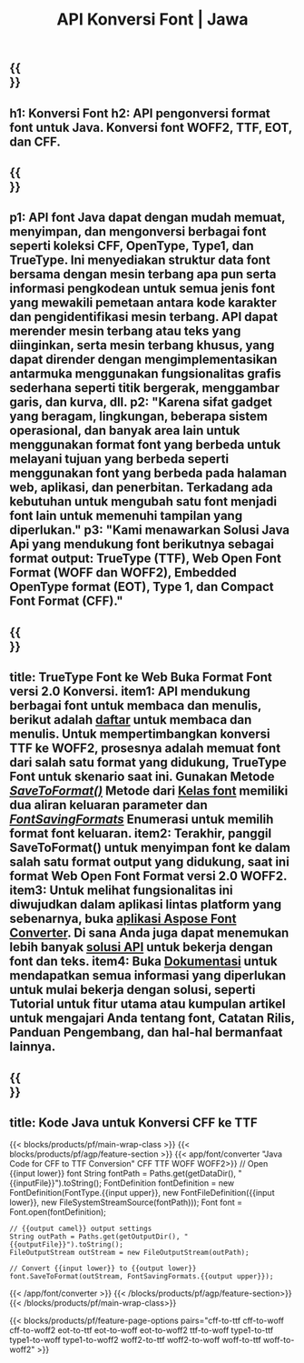 ﻿---
translation: true
template: /_templates/conversion-java.md
title: API Konversi Font | Jawa
url: /java/conversion/
description: Fungsionalitas Konversi File Font Java. Konversi font yang berbeda seperti CFF, EOT, WOFF, TTF, dan Type 1 dengan beberapa baris kode Java.
keywords: konversi font java, konversi font Java, font coverter java
family: font
platformtag: java
feature: conversion
---

{{<section banner>}}
---
h1: Konversi Font
h2: API pengonversi format font untuk Java. Konversi font WOFF2, TTF, EOT, dan CFF.
---

{{<section overview>}}
---
p1: API font Java dapat dengan mudah memuat, menyimpan, dan mengonversi berbagai font seperti koleksi CFF, OpenType, Type1, dan TrueType. Ini menyediakan struktur data font bersama dengan mesin terbang apa pun serta informasi pengkodean untuk semua jenis font yang mewakili pemetaan antara kode karakter dan pengidentifikasi mesin terbang. API dapat merender mesin terbang atau teks yang diinginkan, serta mesin terbang khusus, yang dapat dirender dengan mengimplementasikan antarmuka menggunakan fungsionalitas grafis sederhana seperti titik bergerak, menggambar garis, dan kurva, dll.
p2: "Karena sifat gadget yang beragam, lingkungan, beberapa sistem operasional, dan banyak area lain untuk menggunakan format font yang berbeda untuk melayani tujuan yang berbeda seperti menggunakan font yang berbeda pada halaman web, aplikasi, dan penerbitan. Terkadang ada kebutuhan untuk mengubah satu font menjadi font lain untuk memenuhi tampilan yang diperlukan."
p3: "Kami menawarkan Solusi Java Api yang mendukung font berikutnya sebagai format output: TrueType (TTF), Web Open Font Format (WOFF dan WOFF2), Embedded OpenType format (EOT), Type 1, dan Compact Font Format (CFF)."
---

{{<section feature1>}}
---
title: TrueType Font ke Web Buka Format Font versi 2.0 Konversi.
item1: API mendukung berbagai font untuk membaca dan menulis, berikut adalah [daftar](https://docs.aspose.com/font/java/convert/#formats-supported-for-reading-andor-writing) untuk membaca dan menulis. Untuk mempertimbangkan konversi TTF ke WOFF2, prosesnya adalah memuat font dari salah satu format yang didukung, TrueType Font untuk skenario saat ini. Gunakan Metode [*SaveToFormat()*](https://reference.aspose.com/font/java/com.aspose.font/Font#saveToFormat-java.io.OutputStream-com.aspose.font.FontSavingFormats-) Metode dari [Kelas font](https://reference.aspose.com/font/java/com.aspose.font/Font#save-java.lang.String-) memiliki dua aliran keluaran parameter dan [*FontSavingFormats*](https://reference.aspose.com/font/java/com.aspose.font/FontSavingFormats) Enumerasi untuk memilih format font keluaran.
item2: Terakhir, panggil SaveToFormat() untuk menyimpan font ke dalam salah satu format output yang didukung, saat ini format Web Open Font Format versi 2.0 WOFF2.
item3: Untuk melihat fungsionalitas ini diwujudkan dalam aplikasi lintas platform yang sebenarnya, buka [aplikasi Aspose Font Converter](https://products.aspose.app/font/conversion). Di sana Anda juga dapat menemukan lebih banyak [solusi API](https://products.aspose.app/font/applications) untuk bekerja dengan font dan teks.
item4: Buka [Dokumentasi](https://docs.aspose.com/font/net/) untuk mendapatkan semua informasi yang diperlukan untuk mulai bekerja dengan solusi, seperti Tutorial untuk fitur utama atau kumpulan artikel untuk mengajari Anda tentang font, Catatan Rilis, Panduan Pengembang, dan hal-hal bermanfaat lainnya.
---

{{<section codeexample>}}
---
title: Kode Java untuk Konversi CFF ke TTF
---

{{< blocks/products/pf/main-wrap-class >}}
{{< blocks/products/pf/agp/feature-section >}}
{{< app/font/converter "Java Code for CFF to TTF Conversion" CFF TTF WOFF WOFF2>}}
    // Open {{input lower}} font
    String fontPath = Paths.get(getDataDir(), "{{inputFile}}").toString();
    FontDefinition fontDefinition = new FontDefinition(FontType.{{input upper}}, new FontFileDefinition({{input lower}}, new FileSystemStreamSource(fontPath)));
    Font font = Font.open(fontDefinition);

    // {{output camel}} output settings
    String outPath = Paths.get(getOutputDir(), "{{outputFile}}").toString();
    FileOutputStream outStream = new FileOutputStream(outPath);

    // Convert {{input lower}} to {{output lower}}
    font.SaveToFormat(outStream, FontSavingFormats.{{output upper}});
{{< /app/font/converter >}}
{{< /blocks/products/pf/agp/feature-section>}}
{{< /blocks/products/pf/main-wrap-class>}}

{{< blocks/products/pf/feature-page-options pairs="cff-to-ttf cff-to-woff cff-to-woff2 eot-to-ttf eot-to-woff eot-to-woff2 ttf-to-woff type1-to-ttf type1-to-woff type1-to-woff2 woff2-to-ttf woff2-to-woff woff-to-ttf woff-to-woff2" >}}